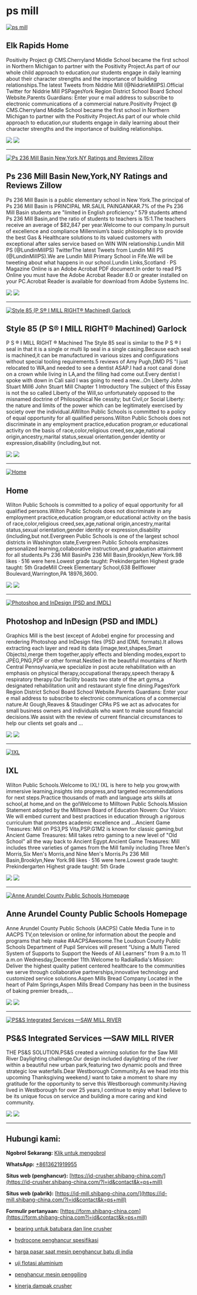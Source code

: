 # ps mill

<a href="https://swt.shibang-china.com/?l=id&img&k=ps+mill" target="_blank">![ps mill](http://static.shibang-china.com/all-800x300/635.jpg)</a>

## Elk Rapids Home
Positivity Project @ CMS.Cherryland Middle School became the first school in Northern Michigan to partner with the Positivity Project.As part of our whole child approach to education,our students engage in daily learning about their character strengths and the importance of building relationships.The latest Tweets from Niddrie Mill (@NiddrieMillPS).Official Twitter for Niddrie Mill PSPagesYork Region District School Board School Website.Parents Guardians: Enter your e mail address to subscribe to electronic communications of a commercial nature.Positivity Project @ CMS.Cherryland Middle School became the first school in Northern Michigan to partner with the Positivity Project.As part of our whole child approach to education,our students engage in daily learning about their character strengths and the importance of building relationships.


<a href="https://whatsapp.shibangsoft.com/WhatsApp.php" target="_blank" title="WhatsApp">![](http://static.shibang-china.com/icon/whatsapp.png)</a> <a href="https://swt.shibang-china.com/?l=id&icon&k=ps+mill" target="_blank">![](http://static.shibang-china.com/icon/chat-id.png)</a>

---

<a href="https://swt.shibang-china.com/?l=id&img&k=ps+mill" target="_blank">![Ps 236 Mill Basin New,York,NY Ratings and Reviews Zillow](http://static.shibang-china.com/all-800x300/966.jpg)</a>

## Ps 236 Mill Basin New,York,NY Ratings and Reviews Zillow
Ps 236 Mill Basin is a public elementary school in New York.The principal of Ps 236 Mill Basin is PRINCIPAL MR.SALIL PAINGANKAR.7% of the Ps 236 Mill Basin students are &quot;limited in English proficiency.&quot; 579 students attend Ps 236 Mill Basin,and the ratio of students to teachers is 15:1.The teachers receive an average of $82,847 per year.Welcome to our company.In pursuit of excellence and compliance Millennium’s basic philosophy is to provide the best Gas &amp; Healthcare solutions to its valued customers with exceptional after sales service based on WIN WIN relationship.Lundin Mill PS (@LundinMillPS) TwitterThe latest Tweets from Lundin Mill PS (@LundinMillPS).We are Lundin Mill Primary School in Fife.We will be tweeting about what happens in our school.Lundin Links,Scotland&nbsp;&#0183;&#32;PS Magazine Online is an Adobe Acrobat PDF document.In order to read PS Online you must have the Adobe Acrobat Reader 8.0 or greater installed on your PC.Acrobat Reader is available for download from Adobe Systems Inc.


<a href="https://whatsapp.shibangsoft.com/WhatsApp.php" target="_blank" title="WhatsApp">![](http://static.shibang-china.com/icon/whatsapp.png)</a> <a href="https://swt.shibang-china.com/?l=id&icon&k=ps+mill" target="_blank">![](http://static.shibang-china.com/icon/chat-id.png)</a>

---

<a href="https://swt.shibang-china.com/?l=id&img&k=ps+mill" target="_blank">![Style 85 (P S&#174; I MILL RIGHT&#174; Machined) Garlock](http://static.shibang-china.com/all-800x300/119.jpg)</a>

## Style 85 (P S&#174; I MILL RIGHT&#174; Machined) Garlock
P S &#174; I MILL RIGHT &#174; Machined The Style 85 seal is similar to the P S &#174; I seal in that it is a single or multi lip seal in a single casing.Because each seal is machined,it can be manufactured in various sizes and configurations without special tooling requirements.5 reviews of Amy Pugh,DMD PS &quot;I just relocated to WA,and needed to see a dentist ASAP.I had a root canal done on a crown while living in LA,and the filling had come out.Every dentist I spoke with down in Cali said I was going to need a new…On Liberty John Stuart Mill6 John Stuart Mill Chapter 1 Introductory The subject of this Essay is not the so called Liberty of the Will,so unfortunately opposed to the misnamed doctrine of Philosophical Ne cessity; but Civil,or Social Liberty: the nature and limits of the power which can be legitimately exercised by society over the individual.AWilton Public Schools is committed to a policy of equal opportunity for all qualified persons.Wilton Public Schools does not discriminate in any employment practice,education program,or educational activity on the basis of race,color,religious creed,sex,age,national origin,ancestry,marital status,sexual orientation,gender identity or expression,disability (including,but not.


<a href="https://whatsapp.shibangsoft.com/WhatsApp.php" target="_blank" title="WhatsApp">![](http://static.shibang-china.com/icon/whatsapp.png)</a> <a href="https://swt.shibang-china.com/?l=id&icon&k=ps+mill" target="_blank">![](http://static.shibang-china.com/icon/chat-id.png)</a>

---

<a href="https://swt.shibang-china.com/?l=id&img&k=ps+mill" target="_blank">![Home](http://static.shibang-china.com/all-800x300/112.jpg)</a>

## Home
Wilton Public Schools is committed to a policy of equal opportunity for all qualified persons.Wilton Public Schools does not discriminate in any employment practice,education program,or educational activity on the basis of race,color,religious creed,sex,age,national origin,ancestry,marital status,sexual orientation,gender identity or expression,disability (including,but not.Evergreen Public Schools is one of the largest school districts in Washington state,Evergreen Public Schools emphasizes personalized learning,collaborative instruction,and graduation attainment for all students.Ps 236 Mill BasinPs 236 Mill Basin,Brooklyn,New York.98 likes &#183; 516 were here.Lowest grade taught: Prekindergarten Highest grade taught: 5th GradeMill Creek Elementary School,638 Bellflower Boulevard,Warrington,PA 18976,3600.


<a href="https://whatsapp.shibangsoft.com/WhatsApp.php" target="_blank" title="WhatsApp">![](http://static.shibang-china.com/icon/whatsapp.png)</a> <a href="https://swt.shibang-china.com/?l=id&icon&k=ps+mill" target="_blank">![](http://static.shibang-china.com/icon/chat-id.png)</a>

---

<a href="https://swt.shibang-china.com/?l=id&img&k=ps+mill" target="_blank">![Photoshop and InDesign (PSD and IMDL)](http://static.shibang-china.com/all-800x300/1371.jpg)</a>

## Photoshop and InDesign (PSD and IMDL)
Graphics Mill is the best (except of Adobe) engine for processing and rendering Photoshop and InDesign files (PSD and IDML formats).It allows extracting each layer and read its data (image,text,shapes,Smart Objects),merge them together,apply effects and blending modes,export to JPEG,PNG,PDF or other format.Nestled in the beautiful mountains of North Central Pennsylvania,we specialize in post acute rehabilitation with an emphasis on physical therapy,occupational therapy,speech therapy &amp; respiratory therapy.Our facility boasts two state of the art gyms,a designated rehabilitation unit and restaurant style fine dining.PagesYork Region District School Board School Website.Parents Guardians: Enter your e mail address to subscribe to electronic communications of a commercial nature.At Gough,Reaves &amp; Staudinger CPAs PS we act as advocates for small business owners and individuals who want to make sound financial decisions.We assist with the review of current financial circumstances to help our clients set goals and …


<a href="https://whatsapp.shibangsoft.com/WhatsApp.php" target="_blank" title="WhatsApp">![](http://static.shibang-china.com/icon/whatsapp.png)</a> <a href="https://swt.shibang-china.com/?l=id&icon&k=ps+mill" target="_blank">![](http://static.shibang-china.com/icon/chat-id.png)</a>

---

<a href="https://swt.shibang-china.com/?l=id&img&k=ps+mill" target="_blank">![IXL](http://static.shibang-china.com/all-800x300/18.jpg)</a>

## IXL
Wilton Public Schools.Welcome to IXL! IXL is here to help you grow,with immersive learning,insights into progress,and targeted recommendations for next steps.Practice thousands of math and language arts skills at school,at home,and on the go!Welcome to Milltown Public Schools.Mission Statement adopted by the Milltown Board of Education Novem: Our Vision: We will embed current and best practices in education through a rigorous curriculum that promotes academic excellence and …Ancient Game Treasures: Mill on PS3,PS Vita,PSP.G1M2 is known for classic gaming,but Ancient Game Treasures: Mill takes retro gaming to a new level of &quot;Old School&quot; all the way back to Ancient Egypt.Ancient Game Treasures: Mill includes three varieties of games from the Mill family including Three Men's Morris,Six Men's Morris,and Nine Men's Morris.Ps 236 Mill Basin,Brooklyn,New York.98 likes &#183; 516 were here.Lowest grade taught: Prekindergarten Highest grade taught: 5th Grade


<a href="https://whatsapp.shibangsoft.com/WhatsApp.php" target="_blank" title="WhatsApp">![](http://static.shibang-china.com/icon/whatsapp.png)</a> <a href="https://swt.shibang-china.com/?l=id&icon&k=ps+mill" target="_blank">![](http://static.shibang-china.com/icon/chat-id.png)</a>

---

<a href="https://swt.shibang-china.com/?l=id&img&k=ps+mill" target="_blank">![Anne Arundel County Public Schools Homepage](http://static.shibang-china.com/all-800x300/340.jpg)</a>

## Anne Arundel County Public Schools Homepage
Anne Arundel County Public Schools (AACPS) Cable Media Tune in to AACPS TV,on television or online,for information about the people and programs that help make #AACPSAwesome.The Loudoun County Public Schools Department of Pupil Services will present “Using a Multi Tiered System of Supports to Support the Needs of All Learners” from 9 a.m.to 11 a.m.on Wednesday,December 11th.Welcome to RadiaRadia's Mission: Deliver the highest quality patient centered healthcare to the communities we serve through collaborative partnerships,innovative technology and customized service solutions.Aspen Mills Bread Company Located in the heart of Palm Springs,Aspen Mills Bread Company has been in the business of baking premier breads,…


<a href="https://whatsapp.shibangsoft.com/WhatsApp.php" target="_blank" title="WhatsApp">![](http://static.shibang-china.com/icon/whatsapp.png)</a> <a href="https://swt.shibang-china.com/?l=id&icon&k=ps+mill" target="_blank">![](http://static.shibang-china.com/icon/chat-id.png)</a>

---

<a href="https://swt.shibang-china.com/?l=id&img&k=ps+mill" target="_blank">![PS&amp;S Integrated Services —SAW MILL RIVER](http://static.shibang-china.com/all-800x300/294.jpg)</a>

## PS&amp;S Integrated Services —SAW MILL RIVER
THE PS&amp;S SOLUTION.PS&amp;S created a winning solution for the Saw Mill River Daylighting challenge.Our design included daylighting of the river within a beautiful new urban park,featuring two dynamic pools and three strategic low waterfalls.Dear Westborough Community,As we head into this upcoming Thanksgiving weekend,I want to take a moment to share my gratitude for the opportunity to serve this Westborough community.Having lived in Westborough for over 25 years,I continue to enjoy what I believe to be its unique focus on service and building a more caring and kind community.

<a href="https://whatsapp.shibangsoft.com/WhatsApp.php" target="_blank" title="WhatsApp">![](http://static.shibang-china.com/icon/whatsapp.png)</a> <a href="https://swt.shibang-china.com/?l=id&icon&k=ps+mill" target="_blank">![](http://static.shibang-china.com/icon/chat-id.png)</a>

---
## Hubungi kami:

**Ngobrol Sekarang:** [Klik untuk mengobrol](https://swt.shibang-china.com?l=id&contact&k=ps+mill)

**WhatsApp:**  [+8613621919955](https://whatsapp.shibangsoft.com/WhatsApp.php)

**Situs web (penghancur):** [https://id-crusher.shibang-china.com/](https://id-crusher.shibang-china.com/?l=id&contact&k=ps+mill)

**Situs web (pabrik):** [https://id-mill.shibang-china.com/](https://id-mill.shibang-china.com/?l=id&contact&k=ps+mill)

**Formulir pertanyaan:** [https://form.shibang-china.com](https://form.shibang-china.com?l=id&contact&k=ps+mill)

* [bearing untuk batubara dan line crusher](../48/bearing%20untuk%20batubara%20dan%20line%20crusher.md)

* [hydrocone penghancur spesifikasi](../45/hydrocone%20penghancur%20spesifikasi.md)

* [harga pasar saat mesin penghancur batu di india](../41/harga%20pasar%20saat%20mesin%20penghancur%20batu%20di%20india.md)

* [uji flotasi aluminium](../48/uji%20flotasi%20aluminium.md)

* [penghancur mesin penggiling](../42/penghancur%20mesin%20penggiling.md)

* [kinerja dampak crusher](../48/kinerja%20dampak%20crusher.md)